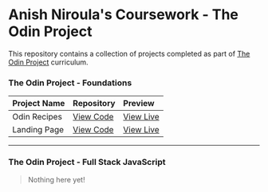 # Anish Niroula's Coursework - The Odin Project

This repository contains a collection of projects completed as part of [The Odin Project](https://www.theodinproject.com/) curriculum.

### The Odin Project - Foundations

| Project Name | Repository                                                                                                 | Preview                                                                                                         |
| :----------- | :--------------------------------------------------------------------------------------------------------- | :-------------------------------------------------------------------------------------------------------------- |
| Odin Recipes | [View Code](https://github.com/anishniroula/theodinproject-coursework/tree/main/foundations/odin-recipes)  | [View Live](http://anishniroula.github.io/theodinproject-coursework/foundations/odin-recipes/odin-recipes.html) |
| Landing Page | [View Code](https://github.com/anishniroula/theodinproject-coursework/tree/main/foundations/landing-page/) | [View Live](http://anishniroula.github.io/theodinproject-coursework/foundations/landing-page/landing-page.html) |

---

### The Odin Project - Full Stack JavaScript

> Nothing here yet!
